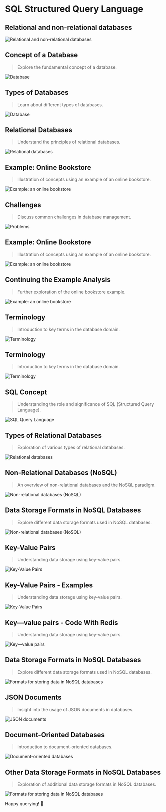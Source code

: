 # SQL Structured Query Language

## Relational and non-relational databases
![Relational and non-relational databases](../images/1.png)

## Concept of a Database
> Explore the fundamental concept of a database.

![Database](../images/2.png)

## Types of Databases
> Learn about different types of databases.

![Database](../images/3.png)

## Relational Databases
> Understand the principles of relational databases.

![Relational databases](../images/4.png)

## Example: Online Bookstore
> Illustration of concepts using an example of an online bookstore.

![Example: an online bookstore](../images/5.png)

## Challenges
> Discuss common challenges in database management.

![Problems](../images/6.png)

## Example: Online Bookstore
> Illustration of concepts using an example of an online bookstore.

![Example: an online bookstore](../images/7.png)

## Continuing the Example Analysis
> Further exploration of the online bookstore example.

![Example: an online bookstore](../images/8.png)

## Terminology
> Introduction to key terms in the database domain.

![Terminology](../images/9.png)

## Terminology
> Introduction to key terms in the database domain.

![Terminology](../images/10.png)

## SQL Concept
> Understanding the role and significance of SQL (Structured Query Language).

![SQL Query Language](../images/11.png)

## Types of Relational Databases
> Exploration of various types of relational databases.

![Relational databases](../images/12.png)

## Non-Relational Databases (NoSQL)
> An overview of non-relational databases and the NoSQL paradigm.

![Non-relational databases (NoSQL)](../images/13.png)

## Data Storage Formats in NoSQL Databases
> Explore different data storage formats used in NoSQL databases.

![Non-relational databases (NoSQL)](../images/14.png)

## Key-Value Pairs
> Understanding data storage using key-value pairs.

![Key-Value Pairs](../images/15.png)

## Key-Value Pairs - Examples
> Understanding data storage using key-value pairs.

![Key-Value Pairs](../images/16.png)

## Key—value pairs - Code With Redis 
> Understanding data storage using key-value pairs.

![Key—value pairs](../images/17.png)

## Data Storage Formats in NoSQL Databases
> Explore different data storage formats used in NoSQL databases.

![Formats for storing data in NoSQL databases](../images/18.png)

## JSON Documents
> Insight into the usage of JSON documents in databases.

![JSON documents](../images/19.png)

## Document-Oriented Databases
> Introduction to document-oriented databases.

![Document-oriented databases](../images/20.png)

## Other Data Storage Formats in NoSQL Databases
> Exploration of additional data storage formats in NoSQL databases.

![Formats for storing data in NoSQL databases](../images/21.png)

Happy querying! 🚀
